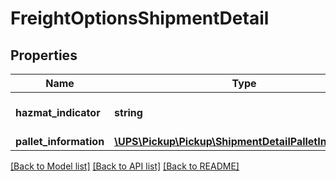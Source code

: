 # FreightOptionsShipmentDetail

## Properties
Name | Type | Description | Notes
------------ | ------------- | ------------- | -------------
**hazmat_indicator** | **string** | Indicates hazardous materials | [optional] 
**pallet_information** | [**\UPS\Pickup\Pickup\ShipmentDetailPalletInformation**](ShipmentDetailPalletInformation.md) |  | [optional] 

[[Back to Model list]](../../README.md#documentation-for-models) [[Back to API list]](../../README.md#documentation-for-api-endpoints) [[Back to README]](../../README.md)

